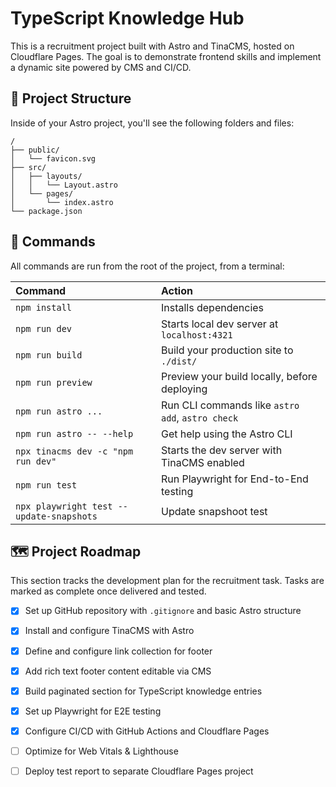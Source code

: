 # TypeScript Knowledge Hub

This is a recruitment project built with Astro and TinaCMS, hosted on Cloudflare Pages. The goal is to demonstrate frontend skills and implement a dynamic site powered by CMS and CI/CD.

## 🚀 Project Structure

Inside of your Astro project, you'll see the following folders and files:

```text
/
├── public/
│   └── favicon.svg
├── src/
│   ├── layouts/
│   │   └── Layout.astro
│   └── pages/
│       └── index.astro
└── package.json
```

## 🧞 Commands

All commands are run from the root of the project, from a terminal:

| Command                   | Action                                                                           |
| :------------------------ |:---------------------------------------------------------------------------------|
| `npm install`             | Installs dependencies                                                            |
| `npm run dev`             | Starts local dev server at `localhost:4321`                                      |
| `npm run build`           | Build your production site to `./dist/`                                          |
| `npm run preview`         | Preview your build locally, before deploying                                     |
| `npm run astro ...`       | Run CLI commands like `astro add`, `astro check`                                 |
| `npm run astro -- --help` | Get help using the Astro CLI                                                     |
| `npx tinacms dev -c "npm run dev"`| Starts the dev server with TinaCMS enabled |
| `npm run test` | Run Playwright for End-to-End testing |
| `npx playwright test --update-snapshots` | Update snapshoot test |

## 🗺️ Project Roadmap

This section tracks the development plan for the recruitment task. Tasks are marked as complete once delivered and tested.

- [x] Set up GitHub repository with `.gitignore` and basic Astro structure
- [x] Install and configure TinaCMS with Astro
- [x] Define and configure link collection for footer
- [x] Add rich text footer content editable via CMS
- [x] Build paginated section for TypeScript knowledge entries
- [x] Set up Playwright for E2E testing
- [x] Configure CI/CD with GitHub Actions and Cloudflare Pages
- [ ] Optimize for Web Vitals & Lighthouse
- [ ] Deploy test report to separate Cloudflare Pages project

